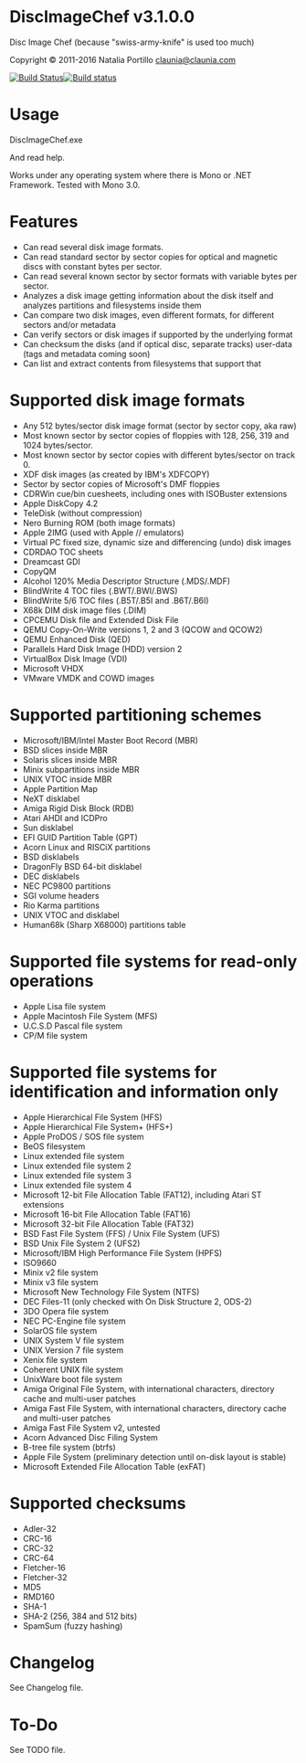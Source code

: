 ﻿DiscImageChef v3.1.0.0
======================

Disc Image Chef (because "swiss-army-knife" is used too much)

Copyright © 2011-2016 Natalia Portillo <claunia@claunia.com>

[![Build Status](https://travis-ci.org/claunia/DiscImageChef.svg?branch=master)](https://travis-ci.org/claunia/DiscImageChef)[![Build status](https://ci.appveyor.com/api/projects/status/vim4c8h028pn5oys?svg=true)](https://ci.appveyor.com/project/claunia/discimagechef)

Usage
=====

DiscImageChef.exe 

And read help.

Works under any operating system where there is Mono or .NET Framework. Tested with Mono 3.0.

Features
========

* Can read several disk image formats.
* Can read standard sector by sector copies for optical and magnetic discs with constant bytes per sector.
* Can read several known sector by sector formats with variable bytes per sector.
* Analyzes a disk image getting information about the disk itself and analyzes partitions and filesystems inside them
* Can compare two disk images, even different formats, for different sectors and/or metadata
* Can verify sectors or disk images if supported by the underlying format
* Can checksum the disks (and if optical disc, separate tracks) user-data (tags and metadata coming soon)
* Can list and extract contents from filesystems that support that

Supported disk image formats
============================
* Any 512 bytes/sector disk image format (sector by sector copy, aka raw)
* Most known sector by sector copies of floppies with 128, 256, 319 and 1024 bytes/sector.
* Most known sector by sector copies with different bytes/sector on track 0.
* XDF disk images (as created by IBM's XDFCOPY)
* Sector by sector copies of Microsoft's DMF floppies
* CDRWin cue/bin cuesheets, including ones with ISOBuster extensions
* Apple DiskCopy 4.2
* TeleDisk (without compression)
* Nero Burning ROM (both image formats)
* Apple 2IMG (used with Apple // emulators)
* Virtual PC fixed size, dynamic size and differencing (undo) disk images
* CDRDAO TOC sheets
* Dreamcast GDI
* CopyQM
* Alcohol 120% Media Descriptor Structure (.MDS/.MDF)
* BlindWrite 4 TOC files (.BWT/.BWI/.BWS)
* BlindWrite 5/6 TOC files (.B5T/.B5I and .B6T/.B6I)
* X68k DIM disk image files (.DIM)
* CPCEMU Disk file and Extended Disk File
* QEMU Copy-On-Write versions 1, 2 and 3 (QCOW and QCOW2)
* QEMU Enhanced Disk (QED)
* Parallels Hard Disk Image (HDD) version 2
* VirtualBox Disk Image (VDI)
* Microsoft VHDX
* VMware VMDK and COWD images

Supported partitioning schemes
==============================
* Microsoft/IBM/Intel Master Boot Record (MBR)
* BSD slices inside MBR
* Solaris slices inside MBR
* Minix subpartitions inside MBR
* UNIX VTOC inside MBR
* Apple Partition Map
* NeXT disklabel
* Amiga Rigid Disk Block (RDB)
* Atari AHDI and ICDPro
* Sun disklabel
* EFI GUID Partition Table (GPT)
* Acorn Linux and RISCiX partitions
* BSD disklabels
* DragonFly BSD 64-bit disklabel
* DEC disklabels
* NEC PC9800 partitions
* SGI volume headers
* Rio Karma partitions
* UNIX VTOC and disklabel
* Human68k (Sharp X68000) partitions table

Supported file systems for read-only operations
===============================================
* Apple Lisa file system
* Apple Macintosh File System (MFS)
* U.C.S.D Pascal file system
* CP/M file system

Supported file systems for identification and information only
==============================================================
* Apple Hierarchical File System (HFS)
* Apple Hierarchical File System+ (HFS+)
* Apple ProDOS / SOS file system
* BeOS filesystem
* Linux extended file system
* Linux extended file system 2
* Linux extended file system 3
* Linux extended file system 4
* Microsoft 12-bit File Allocation Table (FAT12), including Atari ST extensions
* Microsoft 16-bit File Allocation Table (FAT16)
* Microsoft 32-bit File Allocation Table (FAT32)
* BSD Fast File System (FFS) / Unix File System (UFS)
* BSD Unix File System 2 (UFS2)
* Microsoft/IBM High Performance File System (HPFS)
* ISO9660
* Minix v2 file system
* Minix v3 file system
* Microsoft New Technology File System (NTFS)
* DEC Files-11 (only checked with On Disk Structure 2, ODS-2)
* 3DO Opera file system
* NEC PC-Engine file system
* SolarOS file system
* UNIX System V file system
* UNIX Version 7 file system
* Xenix file system
* Coherent UNIX file system
* UnixWare boot file system
* Amiga Original File System, with international characters, directory cache and multi-user patches
* Amiga Fast File System, with international characters, directory cache and multi-user patches
* Amiga Fast File System v2, untested
* Acorn Advanced Disc Filing System
* B-tree file system (btrfs)
* Apple File System (preliminary detection until on-disk layout is stable)
* Microsoft Extended File Allocation Table (exFAT)

Supported checksums
===================
* Adler-32
* CRC-16
* CRC-32
* CRC-64
* Fletcher-16
* Fletcher-32
* MD5
* RMD160
* SHA-1
* SHA-2 (256, 384 and 512 bits)
* SpamSum (fuzzy hashing)

Changelog
=========

See Changelog file.

To-Do
=====

See TODO file.
